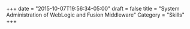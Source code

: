 +++
date = "2015-10-07T19:56:34-05:00"
draft = false
title = "System Administration of WebLogic and Fusion Middleware"
Category = "Skills"
+++

